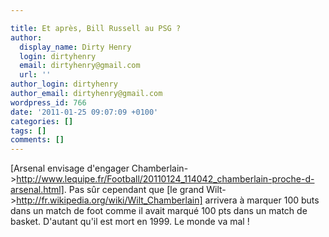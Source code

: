```yaml
---

title: Et après, Bill Russell au PSG ?
author:
  display_name: Dirty Henry
  login: dirtyhenry
  email: dirtyhenry@gmail.com
  url: ''
author_login: dirtyhenry
author_email: dirtyhenry@gmail.com
wordpress_id: 766
date: '2011-01-25 09:07:09 +0100'
categories: []
tags: []
comments: []
---
```

[Arsenal envisage d'engager Chamberlain->http://www.lequipe.fr/Football/20110124_114042_chamberlain-proche-d-arsenal.html]. Pas sûr cependant que [le grand Wilt->http://fr.wikipedia.org/wiki/Wilt_Chamberlain] arrivera à marquer 100 buts dans un match de foot comme il avait marqué 100 pts dans un match de basket. D'autant qu'il est mort en 1999. Le monde va mal !
